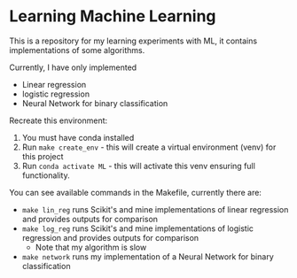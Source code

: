 # Learning Machine Learning

This is a repository for my learning experiments with ML,
it contains implementations of some algorithms.

Currently, I have only implemented 
- Linear regression
- logistic regression
- Neural Network for binary classification

Recreate this environment:
1. You must have conda installed
2. Run ``make create_env`` - this will create a virtual environment (venv) for this project
3. Run ```conda activate ML``` - this will activate this venv ensuring full functionality.


You can see available commands in the Makefile, currently there are:
- ```make lin_reg``` runs Scikit's and mine implementations of linear regression and provides outputs for comparison
- ```make log_reg``` runs Scikit's and mine implementations of logistic regression and provides outputs for comparison
  - Note that my algorithm is slow
- ```make network``` runs my implementation of a Neural Network for binary classification
 